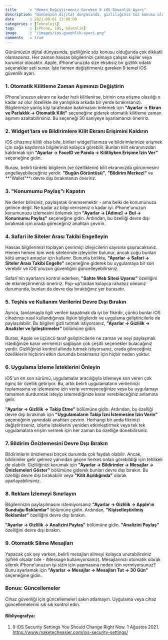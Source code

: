 ```yaml
---
title      : "Hemen Değiştirmeniz Gereken 9 iOS Güvenlik Ayarı"
description: "Günümüzün dijital dünyasında, gizliliğiniz söz konusu olduğunda çok dikkatli olamazsınız. İşte hemen değiştirmeniz gereken 9 temel iOS güvenlik ayarı."
date       : 2021-08-01 13:00:00
categories : [Teknoloji]
tags       : [iPhone, iOS, Güvenlik]
image      : "/images/ios-guvenlik-ayari.png"
comments   : true
---
```


Günümüzün dijital dünyasında, gizliliğiniz söz konusu olduğunda çok dikkatli olamazsınız. Her zaman hassas bilgilerinizi çalmaya çalışan kişiler veya kurumlar olacaktır. Apple, iPhone'unuzda size eksiksiz bir gizlilik odaklı seçenekler seti sunar. İşte hemen değiştirmeniz gereken 9 temel iOS güvenlik ayarı.

### 1. Otomatik Kilitleme Zaman Aşımınızı Değiştirin

iPhone'unuzun ekranı ne kadar hızlı kilitlenirse, birinin ona erişme olasılığı o kadar az olur (özellikle de yanlışlıkla arkada bir yerde bırakırsanız). Bilgilerinize yanlış kişi tarafından bakılmasını önlemek için **"Ayarlar -> Ekran ve Parlaklık -> Otomatik Kilit"** seçeneğine giderek otomatik kilitleme zaman aşımını azaltabilirsiniz. Bu seçeneği 30 saniyeye ayarlamanızı öneririz.

### 2. Widget'lara ve Bildirimlere Kilit Ekranı Erişimini Kaldırın

iOS cihazınız kilitli olsa bile, birileri widget'larınıza ve bildirimlerinize erişmek için sağa kaydırırsa bilgilerinizi kolayca görebilir. Bunları kilit ekranınızdan kaldırmak için **"Ayarlar -> FaceID ve Parola -> Kilitliyken Erişime İzin Ver"** seçeneğine gidin.

Burası, belirli türdeki bilgilerin (ve özelliklerin) kilit ekranınızda görünmesini engelleyebileceğiniz yerdir. **"Bugün Görüntüsü"**, **"Bildirim Merkezi"** ve **"Wallet"**ı devre dışı bırakmanızı öneririz.

### 3. "Konumumu Paylaş"ı Kapatın

Ne derler bilirsiniz, paylaşmak önemsemektir - ama belki de konumunuza gelince değil. Ne kadar az bilgi verirseniz o kadar iyi. iPhone'unuzun konumunuzu izlemesini önlemek için **"Ayarlar -> [Adınız] -> Bul -> Konumumu Paylaş"** seçeneğine gidin. Ardından, bu özelliği devre dışı bırakmak için orada göreceğiniz anahtarı çevirin.

### 4. Safari ile Siteler Arası Takibi Engelleyin

Hassas bilgilerimizi toplayan çevrimiçi izleyicilerin sayısına şaşıracaksınız. Hemen hemen tüm web sitelerinde izleyiciler bulunur, ancak çoğu bunları kötü amaçlı amaçlar için kullanır. Bununla birlikte, **"Ayarlar -> Safari -> Siteler Arası Takibi Engelle"** seçeneğine giderek bu uygulamaya bir son verebilir ve iOS'unuzun güvenliğini güncelleyebilirsiniz.

Safari'nin ayarlarını kontrol ederken, **"Sahte Web Sitesi Uyarısı"** özelliğini de etkinleştirmenizi öneririz. Pop-up'lardan kolayca rahatsız olmanız durumunda, bunları da devre dışı bıraktığınız yer burasıdır.

### 5. Teşhis ve Kullanım Verilerini Devre Dışı Bırakın

Ayrıca, tanılamayla ilgili verileri kapatmak da iyi bir fikirdir, çünkü bunlar iOS cihazınızı nasıl kullandığınıza ilişkin bilgilerdir ve uygulama geliştiricilerle de paylaşılabilir. Bu bilgileri gizli tutmak istiyorsanız, **"Ayarlar -> Gizlilik -> Analizler ve İyileştirmeler"** bölümüne gidin.

Burası, Apple ve üçüncü taraf geliştiricilerle ne zaman ve neyi paylaşmak istediğinize karar vermenizi sağlayan çok çeşitli seçenekler bulacağınız yerdir. Gizliliğinizi kontrol altında tutmak istiyorsanız, orada göreceğiniz özelliklerin hiçbirini etkin durumda bırakmanız için hiçbir neden yoktur.

### 6. Uygulama İzleme İsteklerini Önleyin

iOS'un en son sürümü, uygulamalar aracılığıyla izlemeye son veren çok ilginç bir özellik getiriyor. Bu, artık belirli uygulamaların verilerinizi toplamasına ve izlemesine izin verip vermeyeceğinize veya bu uygulamayı tamamen durdurmak isteyip istemediğinize karar verebileceğiniz anlamına gelir.

**"Ayarlar -> Gizlilik -> Takip Etme"** bölümüne gidin. Ardından, bu özelliği devre dışı bırakmak için **"Uygulamaların Takip İzni İstemesine İzin Verin"** seçeneğinin yanındaki anahtarı çevirin. Herhangi bir anda fikrinizi değiştirirseniz, izleme isteklerini yeniden etkinleştirmek veya tek tek uygulamalara erişim vermek için her zaman bu özelliğe dönebilirsiniz.

### 7. Bildirim Önizlemesini Devre Dışı Bırakın

Bildirimlerin önizlemesi birçok durumda çok faydalı olabilir. Ancak, bildirimler gelir gelmez yanından geçen herkes onları görebildiği için tehlikeli de olabilir. Gizliliğinizi korumak için **"Ayarlar -> Bildirimler -> Mesajlar -> Önizlemeleri Göster"** bölümüne giderek bunları devre dışı bırakın. Bu özelliği devre dışı bırakabilir veya **"Kilit Açıldığında"** olarak ayarlayabilirsiniz.

### 8. Reklam İzlemeyi Sınırlayın

Bilgilerinizin paylaşılmasını istemiyorsanız **"Ayarlar -> Gizlilik -> Apple'ın Sunduğu Reklamlar"** bölümüne gidin. Ardından, **"Kişiselleştirilmiş Reklamlar"** özelliğini devre dışı bırakın.

**"Ayarlar -> Gizlilik -> Analizini Paylaş"** bölümüne gidin. **"Analizini Paylaş"** özelliğini devre dışı bırakın.

### 9. Otomatik Silme Mesajları

Yapacak çok şey varken, belirli mesajları silmeyi kolayca unutabilirsiniz (şifreli olsalar bile - iMessage kullanıyorsanız). Mesajlarınızı otomatik olarak silerek iPhone'unuzun işi sizin için yapmasına neden izin vermiyorsunuz? Bunu ayarlamak için **"Ayarlar -> Mesajlar -> Mesajları Tut -> 30 Gün"** seçeneğine gidin.

### Bonus: Güncellemeler

Cihaz güvenliği için güncellemeleri sakın atlamayın. Uygulama veya cihaz güncellemelerini sık sık kontrol edin. 

#### Bibliyografya: 

1. 9 iOS Security Settings You Should Change Right Now. 1 Ağustos 2021. https://www.maketecheasier.com/ios-security-settings/